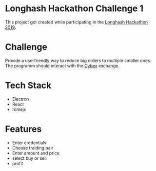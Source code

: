 # Longhash Hackathon Challenge 1

This project got created while participating in the [Longhash Hackathon 2019](https://hack.longhash.com/#/). 

# Challenge

Provide a userfriendly way to reduce big orders to multiple smaller ones. The programm should interact with the [Cybex](https://cybex.io) exchange.

# Tech Stack

* Electron
* React
* romejs

# Features

* Enter credentials
* Choose traiding pair
* Enter amount and price
* select buy or sell
* profit

